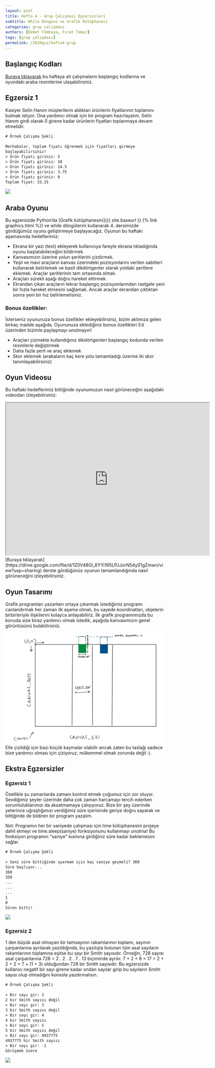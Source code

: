 ```yaml
---
layout: post
title: Hafta 4 - Grup Çalışması Egzersizleri
subtitle: While Döngüsü ve Grafik Kütüphanesi
categories: grup çalışması
authors: [Demet Tümkaya, Fırat Tamur]
tags: [grup çalışması]
permalink: /2020guz/hafta4-grup
---
```


## Başlangıç Kodları

[Buraya tıklayarak](https://drive.google.com/file/d/13x2Z3ttEKilyAclRVVw6n7eceDGj-o50/view?usp=sharing) bu haftaya ait çalışmaların başlangıç kodlarına ve oyundaki araba resimlerine ulaşabilirsiniz.

## Egzersiz 1

Kasiyer Selin Hanım müşterilerin aldıkları ürünlerin fiyatlarının toplamını bulmak istiyor. Ona yardımcı olmak için bir program hazırlayalım. Selin Hanım girdi olarak 0 girene kadar ürünlerin fiyatları toplanmaya devam etmelidir.

```
# Örnek Çalışma Şekli

Merhabalar, toplam fiyatı öğrenmek için fiyatları girmeye başlayabilirsiniz!
> Ürün fiyatı giriniz: 5
> Ürün fiyatı giriniz: 10
> Ürün fiyatı giriniz: 14.5
> Ürün fiyatı giriniz: 3.75
> Ürün fiyatı giriniz: 0
Toplam fiyat: 33.25

```

![](https://images.pexels.com/photos/3907161/pexels-photo-3907161.jpeg?cs=srgb&dl=pexels-andrea-piacquadio-3907161.jpg&fm=jpg)

## Araba Oyunu

Bu egzersizde Python’da [Grafik kütüphanesini]({{ site.baseurl }} {% link graphics.html %}) ve while döngülerini kullanarak 4. dersimizde gördüğümüz oyunu geliştirmeye başlayacağız. Oyunun bu haftaki aşamasında hedeflerimiz:
- Ekrana bir yazı (text) ekleyerek kullanıcıya fareyle ekrana tıkladığında oyunu başlatabileceğini bildirmek.
- Kanvasımızın üzerine yolun şeritlerini çizdirmek.
- Yeşil ve mavi araçların kanvas üzerindeki pozisyonlarını verilen sabitleri kullanarak belirlemek ve basit dikdörtgenler olarak yoldaki şeritlere eklemek. Araçlar şeritlerinin tam ortasında olmalı.
- Araçları sürekli aşağı doğru hareket ettirmek.
- Ekrandan çıkan araçların tekrar başlangıç pozisyonlarından rastgele yeni bir hızla hareket etmesini sağlamak. Ancak araçlar ekrandan çıktıktan sonra yeni bir hız belirlemelisiniz.
### Bonus özellikler:
İsterseniz oyununuza bonus özellikler ekleyebilirsiniz, bizim aklımıza gelen birkaç madde aşağıda. Oyununuza eklediğiniz bonus özellikleri Ed üzerinden bizimle paylaşmayı unutmayın!
- Araçları çizmekte kullandığınız dikdörtgenleri başlangıç kodunda verilen resimlerle değiştirmek
- Daha fazla şerit ve araç eklemek
- Skor eklemek (arabaların kaç kere yolu tamamladığı üzerine iki skor tanımlayabilirsiniz)
## Oyun Videosu
 Bu haftaki hedeflerimiz bittiğinde oyunumuzun nasıl görüneceğini aşağıdaki videodan izleyebilirsiniz:
<iframe src="https://drive.google.com/file/d/14-YbEiv2qRbv0HwvfLZovXMkT_bUxMds/preview" width="640" height="480" allowfullscreen="true" mozallowfullscreen="true" webkitallowfullscreen="true"></iframe>
[Buraya tıklayarak](https://drive.google.com/file/d/1Z0V48Gl_6YYi195LPJJorN54yS1gZmwn/view?usp=sharing) derste gördüğünüz oyunun tamamlandığında nasıl görüneceğini izleyebilirsiniz.

## Oyun Tasarımı
<!-- <iframe src="https://docs.google.com/presentation/d/e/2PACX-1vS9DXKtrTWnZI4Z0yHsExtX7jlPuWO7IR7lhK5HWuGD4jmeFfBpx99hWGI81lM6Ezf6NYemvMyHusam/embed?start=false&loop=true&delayms=3000" frameborder="0" width="960" height="569" allowfullscreen="true" mozallowfullscreen="true" webkitallowfullscreen="true"></iframe> -->
Grafik programları yazarken ortaya çıkarmak istediğimiz programı canlandırmak her zaman ilk aşama olmalı, bu sayede koordinatları, objelerin birbirleriyle ilişkilerini kolayca anlayabiliriz. İlk grafik programımızda bu konuda size biraz yardımcı olmak istedik, aşağıda kanvasımızın genel görüntüsünü bulabilirsiniz.

![Oyun kanvası tasarımız](/assets/images/sections/hafta4_oyun_visualization.jpg)
Elle çizildiği için bazı küçük kaymalar olabilir ancak zaten bu taslağı sadece bize yardımcı olması için çiziyoruz, mükemmel olmak zorunda değil :).

## Ekstra Egzersizler

### Egzersiz 1

Özellikle şu zamanlarda zamanı kontrol etmek çoğumuz için zor oluyor. Sevdiğimiz şeyler üzerinde daha çok zaman harcamayı tercih ederken sorumluluklarımızı da aksatmamaya çalışıyoruz. Bize bir şey üzerinde yeterince uğraştığımızı verdiğimiz süre içerisinde geriye doğru sayarak ve bittiğinde de bildiren bir program yazalım.

Not: Programın her bir saniyede çalışması için time kütüphanesini projeye dahil etmeyi ve time.sleep(saniye) fonksiyonunu kullanmayı unutma! Bu fonksiyon programın "saniye" kısmına girdiğiniz süre kadar beklemesini sağlar.

```
# Örnek Çalışma Şekli

> Seni süre bittiğinde uyarmam için kaç saniye geçmeli? 360
Süre başlıyor...
360
359
...
...
...
1
0
Süren bitti!

```

![](https://images.pexels.com/photos/1178684/pexels-photo-1178684.jpeg?cs=srgb&dl=pexels-mike-1178684.jpg&fm=jpg)

### Egzersiz 2

1 den büyük asal olmayan bir tamsayının rakamlarının toplamı, sayının çarpanlarına ayrılarak yazıldığında, bu yazılışta bulunan tüm asal sayıların rakamlarının toplamına eşitse bu sayı bir Smith sayısıdır. 
Örneğin, 728 sayısı asal çarpanlarına 728 = 2 . 2 . 2 . 7 . 13 biçiminde ayrılır. 7 + 2 + 8 = 17 = 2 + 2 + 2 + 7 + (1 + 3) olduğundan 728 bir Smith sayısıdır.
Bu egzersizde kullanıcı negatif bir sayı girene kadar ondan sayılar girip bu sayıların Smith sayısı olup olmadığını konsola yazdırmalısın.

```
# Örnek Çalışma Şekli

> Bir sayı gir: 2
2 bir Smith sayısı değil
> Bir sayı gir: 3
3 bir Smith sayısı değil
> Bir sayı gir: 4
4 bir Smith sayısı
> Bir sayı gir: 5
5 bir Smith sayısı değil
> Bir sayı gir: 4937775
4937775 bir Smith sayısı
> Bir sayı gir: -1
Görüşmek üzere

```

![](https://images.pexels.com/photos/1364700/pexels-photo-1364700.jpeg?cs=srgb&dl=pexels-logan-kirschner-1364700.jpg&fm=jpg)
